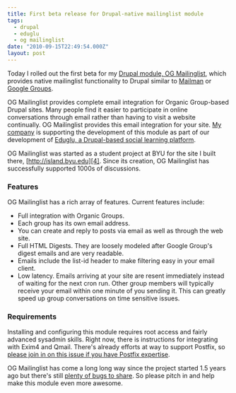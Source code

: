 ```yaml
---
title: First beta release for Drupal-native mailinglist module
tags:
  - drupal
  - eduglu
  - og mailinglist
date: "2010-09-15T22:49:54.000Z"
layout: post
---
```


Today I rolled out the first beta for my [Drupal module, OG Mailinglist][0], which provides native mailinglist functionality to Drupal similar to [Mailman][1] or [Google Groups][2].

OG Mailinglist provides complete email integration for Organic Group-based Drupal sites. Many people find it easier to participate in online conversations through email rather than having to visit a website continually. OG Mailinglist provides this email integration for your site. [My company][3] is supporting the development of this module as part of our development of [Eduglu, a Drupal-based social learning platform][3].

OG Mailinglist was started as a student project at BYU for the site I built there, [http://island.byu.edu][4]. Since its creation, OG Mailinglist has successfully supported 1000s of discussions.

### Features

OG Mailinglist has a rich array of features. Current features include:

* Full integration with Organic Groups.
* Each group has its own email address.
* You can create and reply to posts via email as well as through the web site.
* Full HTML Digests. They are loosely modeled after Google Group's digest emails and are very readable.
* Emails include the list-id header to make filtering easy in your email client.
* Low latency. Emails arriving at your site are resent immediately instead of waiting for the next cron run. Other group members will typically receive your email within one minute of you sending it. This can greatly speed up group conversations on time sensitive issues.

### Requirements

Installing and configuring this module requires root access and fairly advanced sysadmin skills. Right now, there is instructions for integrating with Exim4 and Qmail. There's already efforts at way to support Postfix, so [please join in on this issue if you have Postfix expertise][5].

OG Mailinglist has come a long long way since the project started 1.5 years ago but there's still [plenty of bugs to share][6]. So please pitch in and help make this module even more awesome.


[0]: http://drupal.org/project/og_mailinglist
[1]: http://www.gnu.org/software/mailman/index.html
[2]: http://groups.google.com
[3]: http://eduglu.com
[4]: http://island.byu.edu
[5]: http://drupal.org/node/771704
[6]: http://drupal.org/project/issues/og_mailinglist
